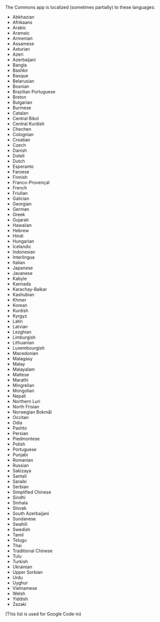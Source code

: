 The Commons app is localized (sometimes partially) to these languages:

* Abkhazian
* Afrikaans
* Arabic
* Aramaic
* Armenian
* Assamese
* Asturian
* Azeri
* Azerbaijani
* Bangla
* Bashkir
* Basque
* Belarusian
* Bosnian
* Brazilian Portuguese
* Breton
* Bulgarian
* Burmese
* Catalan
* Central Bikol 
* Central Kurdish
* Chechen
* Colognian
* Croatian
* Czech
* Danish
* Doteli
* Dutch
* Esperanto
* Faroese
* Finnish
* Franco-Provençal
* French
* Friulian
* Galician
* Georgian
* German
* Greek
* Gujarati
* Hawaiian
* Hebrew
* Hindi
* Hungarian
* Icelandic
* Indonesian
* Interlingua
* Italian
* Japanese
* Javanese
* Kabyle
* Kannada
* Karachay-Balkar 
* Kashubian
* Khmer
* Korean
* Kurdish
* Kyrgyz
* Latin
* Latvian
* Lezghian
* Limburgish
* Lithuanian
* Luxembourgish
* Macedonian
* Malagasy
* Malay
* Malayalam
* Maltese
* Marathi
* Mingrelian
* Mongolian
* Nepali
* Northern Luri
* North Frisian
* Norwegian Bokmål
* Occitan
* Odia
* Pashto
* Persian
* Piedmontese
* Polish
* Portuguese
* Punjabi
* Romanian
* Russian
* Sakizaya
* Santali
* Saraiki
* Serbian
* Simplified Chinese
* Sindhi
* Sinhala
* Slovak
* South Azerbaijani
* Sundanese
* Swahili
* Swedish
* Tamil
* Telugu
* Thai
* Traditional Chinese
* Tulu
* Turkish
* Ukrainian
* Upper Sorbian 
* Urdu
* Uyghur
* Vietnamese
* Welsh
* Yiddish
* Zazaki

(This list is used for Google Code-in)